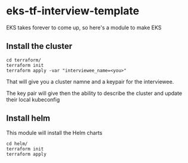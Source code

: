 # eks-tf-interview-template
EKS takes forever to come up, so here's a module to make EKS 

## Install the cluster
```
cd terraform/
terraform init
terraform apply -var "interviewee_name=<you>"
```

That will give you a cluster namne and a keypair for the interviewee.  

The key pair will give then the ability to describe the cluster and update their local kubeconfig

## Install helm

This module will install the Helm charts

```
cd helm/
terraform init
terraform apply
```
